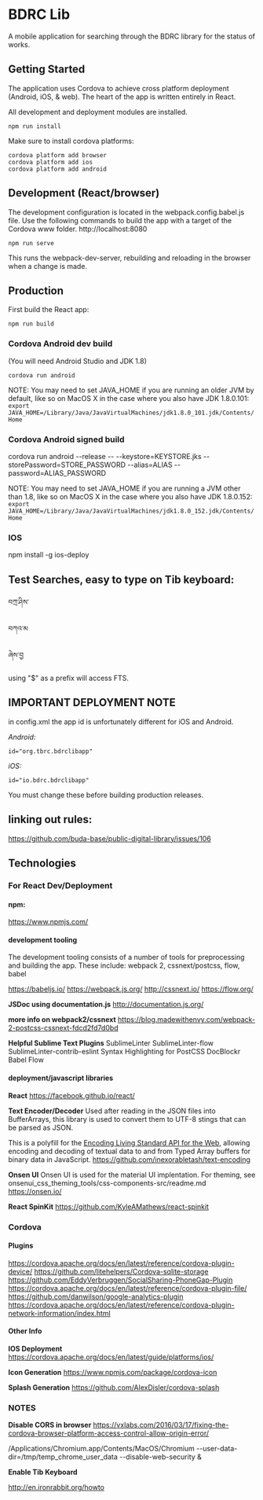 # BDRC Lib 

A mobile application for searching through the BDRC library for the status of works.

## Getting Started

The application uses Cordova to achieve cross platform deployment (Android, iOS, & web). The heart of the app is written entirely in React.

All development and deployment modules are installed. 
```
npm run install 
```

Make sure to install cordova platforms:

```
cordova platform add browser
cordova platform add ios
cordova platform add android
```


## Development (React/browser)

The development configuration is located in the webpack.config.babel.js file. Use the following commands to build the app
with a target of the Cordova www folder. http://localhost:8080

```
npm run serve
```

This runs the webpack-dev-server, rebuilding and reloading in the browser when a change is made.

## Production

First build the React app:

```
npm run build
```

### Cordova Android dev build

(You will need Android Studio and JDK 1.8)

```
cordova run android
```

NOTE: You may need to set JAVA_HOME if you are running an older JVM by default, like so on MacOS X in the case where you also have JDK 1.8.0.101:
```export JAVA_HOME=/Library/Java/JavaVirtualMachines/jdk1.8.0_101.jdk/Contents/Home```

### Cordova Android signed build

cordova run android --release -- --keystore=KEYSTORE.jks --storePassword=STORE_PASSWORD --alias=ALIAS --password=ALIAS_PASSWORD

NOTE: You may need to set JAVA_HOME if you are running a JVM other than 1.8, like so on MacOS X in the case where you also have JDK 1.8.0.152:
```export JAVA_HOME=/Library/Java/JavaVirtualMachines/jdk1.8.0_152.jdk/Contents/Home```


### IOS

npm install -g ios-deploy


## Test Searches, easy to type on Tib keyboard:

བཀྲ་ཤིས་

བཀའ་མ

ཞེས་བྱ

using "$" as a prefix will access FTS.


## IMPORTANT DEPLOYMENT NOTE

in config.xml the app id is unfortunately different for iOS and Android.

_Android:_

```id="org.tbrc.bdrclibapp" ```

_iOS:_

```id="io.bdrc.bdrclibapp" ```


You must change these before building production releases.

## linking out rules:

https://github.com/buda-base/public-digital-library/issues/106


## Technologies

### For React Dev/Deployment

#### npm:
https://www.npmjs.com/

#### development tooling
The development tooling consists of a number of tools for preprocessing and building
the app. These include: webpack 2, cssnext/postcss, flow, babel

https://babeljs.io/
https://webpack.js.org/
http://cssnext.io/
https://flow.org/

__JSDoc using documentation.js__
http://documentation.js.org/

__more info on webpack2/cssnext__
https://blog.madewithenvy.com/webpack-2-postcss-cssnext-fdcd2fd7d0bd

__Helpful Sublime Text Plugins__
SublimeLinter
SublimeLinter-flow
SublimeLinter-contrib-eslint
Syntax Highlighting for PostCSS
DocBlockr
Babel
Flow


#### deployment/javascript libraries

__React__
https://facebook.github.io/react/

__Text Encoder/Decoder__
Used after reading in the JSON files into BufferArrays, this library is used to convert them to UTF-8 stings that can be parsed as JSON.

This is a polyfill for the [Encoding Living Standard API for the Web](https://encoding.spec.whatwg.org/), allowing encoding and decoding of textual data to and from Typed Array buffers for binary data in JavaScript.
https://github.com/inexorabletash/text-encoding

__Onsen UI__
Onsen UI is used for the material UI implentation.  For theming, see onsenui_css_theming_tools/css-components-src/readme.md 
https://onsen.io/


__React SpinKit__
https://github.com/KyleAMathews/react-spinkit




### Cordova

#### Plugins

https://cordova.apache.org/docs/en/latest/reference/cordova-plugin-device/
https://github.com/litehelpers/Cordova-sqlite-storage
https://github.com/EddyVerbruggen/SocialSharing-PhoneGap-Plugin
https://cordova.apache.org/docs/en/latest/reference/cordova-plugin-file/
https://github.com/danwilson/google-analytics-plugin
https://cordova.apache.org/docs/en/latest/reference/cordova-plugin-network-information/index.html

#### Other Info

__IOS Deployment__
https://cordova.apache.org/docs/en/latest/guide/platforms/ios/

__Icon Generation__
https://www.npmjs.com/package/cordova-icon

__Splash Generation__
https://github.com/AlexDisler/cordova-splash


### NOTES
__Disable CORS in browser__
https://vxlabs.com/2016/03/17/fixing-the-cordova-browser-platform-access-control-allow-origin-error/

/Applications/Chromium.app/Contents/MacOS/Chromium --user-data-dir=/tmp/temp_chrome_user_data --disable-web-security &

__Enable Tib Keyboard__

http://en.ironrabbit.org/howto


